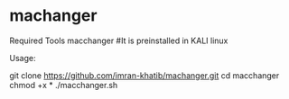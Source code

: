 # machanger

Required Tools
macchanger
#It is preinstalled in KALI linux

Usage:

git clone https://github.com/imran-khatib/machanger.git
cd macchanger
chmod +x *
./macchanger.sh
